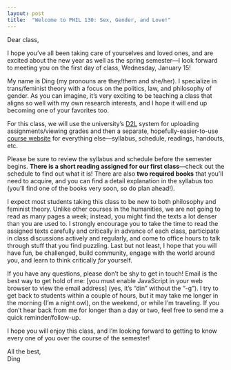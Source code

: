 ```yaml
---
layout: post
title:  "Welcome to PHIL 130: Sex, Gender, and Love!"
---
```


Dear class,

I hope you’ve all been taking care of yourselves and loved ones, and are excited about the new year as well as the spring semester—I look forward to meeting you on the first day of class, Wednesday, January 15! 

My name is Ding (my pronouns are they/them and she/her). I specialize in trans/feminist theory with a focus on the politics, law, and philosophy of gender. As you can imagine, it’s very exciting to be teaching a class that aligns so well with my own research interests, and I hope it will end up becoming one of your favorites too.

For this class, we will use the university’s [D2L](https://d2l.arizona.edu/d2l/home/1555706) system for uploading assignments/viewing grades and then a separate, hopefully-easier-to-use [course website](https://130.dingthemself.com/) for everything else—syllabus, schedule, readings, handouts, etc.

Please be sure to review the syllabus and schedule before the semester begins. **There is a short reading assigned for our first class**—check out the schedule to find out what it is! There are also **two required books** that you’ll need to acquire, and you can find a detail explanation in the syllabus too (you’ll find one of the books very soon, so do plan ahead!).

I expect most students taking this class to be new to both philosophy and feminist theory. Unlike other courses in the humanities, we are not going to read as many pages a week; instead, you might find the texts a lot denser than you are used to. I strongly encourage you to take the time to read the assigned texts carefully and critically in advance of each class, participate in class discussions actively and regularly, and come to office hours to talk through stuff that you find puzzling. Last but not least, I hope that you will have fun, be challenged, build community, engage with the world around you, and learn to think critically *for* yourself.

<script language="JavaScript" type="text/javascript">
      var g = "edu";
      var o = "arizona";
      var c = ".";
      var a = "din";
      var t = " ";
      var s = "@";
      document.write("<p>If you have any questions, please don’t be shy to get in touch! Email is the best way to get hold of me:" + t + "<a href='" + "mail" + "to:" + a + s + o + c + g + "'>" + a + s + o + c + g + "</a>" + t + "(yes, it’s “din” without the “-g”). I try to get back to students within a couple of hours, but it may take me longer in the morning (I’m a night owl), on the weekend, or while I’m traveling. If you don’t hear back from me for longer than a day or two, feel free to send me a quick reminder/follow-up.</p>");
</script>
<noscript><p>If you have any questions, please don’t be shy to get in touch! Email is the best way to get hold of me: [you must enable JavaScript in your web browser to view the email address] (yes, it’s “din” without the “-g”). I try to get back to students within a couple of hours, but it may take me longer in the morning (I’m a night owl), on the weekend, or while I’m traveling. If you don’t hear back from me for longer than a day or two, feel free to send me a quick reminder/follow-up.</p></noscript>

I hope you will enjoy this class, and I’m looking forward to getting to know every one of you over the course of the semester!

All the best,\
Ding